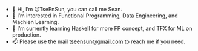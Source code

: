 - 👋 Hi, I’m @TseEnSun, you can call me Sean.
- 👀 I’m interested in Functional Programming, Data Engineering, and Machien Learning.
- 🌱 I’m currently learning Haskell for more FP concept, and TFX for ML on production.
- 📫 Please use the mail tseensun@gmail.com to reach me if you need.

<!---
TseEnSun/TseEnSun is a ✨ special ✨ repository because its `README.md` (this file) appears on your GitHub profile.
You can click the Preview link to take a look at your changes.
--->
